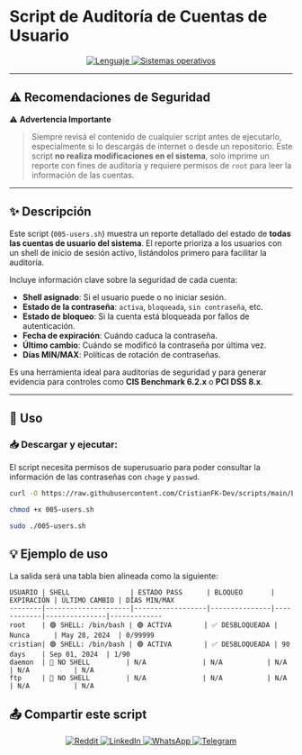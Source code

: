 # Script de Auditoría de Cuentas de Usuario

<p align="center">
    <a href="https://www.man7.org/linux/man-pages/man1/bash.1.html">
        <img src="https://img.shields.io/badge/Lenguaje-Bash-4EAA25?style=flat&logo=gnubash&labelColor=363D44" alt="Lenguaje">
    </a>
    <a href="https://www.debian.org/">
        <img src="https://img.shields.io/badge/OS-Linux%20%7C%20Debian-blue?style=flat&logoColor=b0c0c0&labelColor=363D44" alt="Sistemas operativos">
    </a>
</p>

---

## ⚠️ Recomendaciones de Seguridad

⚠️ **Advertencia Importante**
> Siempre revisá el contenido de cualquier script antes de ejecutarlo, especialmente si lo descargás de internet o desde un repositorio.
> Este script **no realiza modificaciones en el sistema**, solo imprime un reporte con fines de auditoría y requiere permisos de `root` para leer la información de las cuentas.

---

## ✨ Descripción

Este script (`005-users.sh`) muestra un reporte detallado del estado de **todas las cuentas de usuario del sistema**. El reporte prioriza a los usuarios con un shell de inicio de sesión activo, listándolos primero para facilitar la auditoría.

Incluye información clave sobre la seguridad de cada cuenta:

- **Shell asignado**: Si el usuario puede o no iniciar sesión.
- **Estado de la contraseña**: `activa`, `bloqueada`, `sin contraseña`, etc.
- **Estado de bloqueo**: Si la cuenta está bloqueada por fallos de autenticación.
- **Fecha de expiración**: Cuándo caduca la contraseña.
- **Último cambio**: Cuándo se modificó la contraseña por última vez.
- **Días MIN/MAX**: Políticas de rotación de contraseñas.

Es una herramienta ideal para auditorías de seguridad y para generar evidencia para controles como **CIS Benchmark 6.2.x** o **PCI DSS 8.x**.

---

## 🚀 Uso

### 📥 Descargar y ejecutar:

El script necesita permisos de superusuario para poder consultar la información de las contraseñas con `chage` y `passwd`.

```bash
curl -O https://raw.githubusercontent.com/CristianFK-Dev/scripts/main/Linux/005-users.sh

chmod +x 005-users.sh

sudo ./005-users.sh
```

## 💡 Ejemplo de uso

La salida será una tabla bien alineada como la siguiente:

```
USUARIO | SHELL               | ESTADO PASS      | BLOQUEO       | EXPIRACIÓN | ÚLTIMO CAMBIO | DÍAS MIN/MAX
--------|---------------------|------------------|---------------|------------|---------------|-------------
root    | 🟢 SHELL: /bin/bash | 🟢 ACTIVA        | ✅ DESBLOQUEADA | Nunca      | May 28, 2024  | 0/99999
cristian| 🟢 SHELL: /bin/bash | 🟢 ACTIVA        | ✅ DESBLOQUEADA | 90 days    | Sep 01, 2024  | 1/90
daemon  | 🔴 NO SHELL         | N/A              | N/A           | N/A        | N/A           | N/A
ftp     | 🔴 NO SHELL         | N/A              | N/A           | N/A        | N/A           | N/A
```

## 📤 Compartir este script

<p align="center">
    <a href="https://www.reddit.com/submit?url=https://github.com/CristianFK-Dev/scripts/blob/main/Linux/005-users.sh">
        <img src="https://img.shields.io/badge/Compartir-FF4500?logo=reddit&logoColor=white" alt="Reddit" />
    </a>
    <a href="https://www.linkedin.com/sharing/share-offsite/?url=https://github.com/CristianFK-Dev/scripts/blob/main/Linux/005-users.sh">
        <img src="https://img.shields.io/badge/LinkedIn-Compartir-0077B5?style=flat&logo=linkedin" alt="LinkedIn" />
    </a>
    <a href="https://wa.me/?text=Revisá%20este%20script:%20https://github.com/CristianFK-Dev/scripts/blob/main/Linux/005-users.sh">
        <img src="https://img.shields.io/badge/Compartir-25D366?logo=whatsapp&logoColor=white" alt="WhatsApp" />
    </a>
    <a href="https://t.me/share/url?url=https://github.com/CristianFK-Dev/scripts/blob/main/Linux/005-users.sh">
        <img src="https://img.shields.io/badge/Compartir-0088CC?logo=telegram&logoColor=white" alt="Telegram" />
    </a>
</p>
